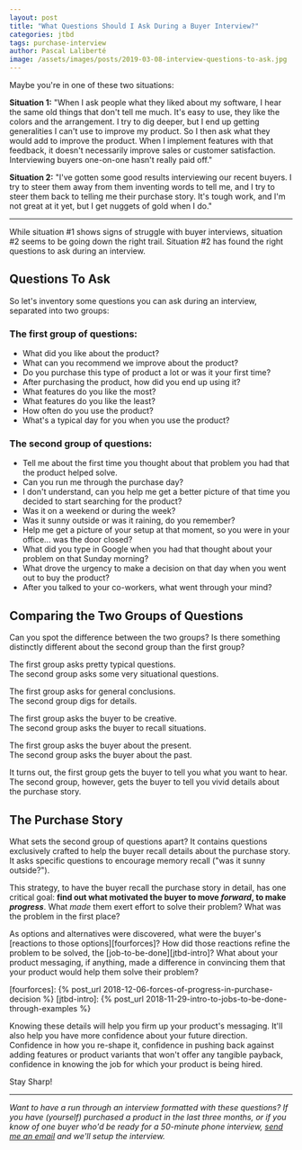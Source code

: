 ```yaml
---
layout: post
title: "What Questions Should I Ask During a Buyer Interview?"
categories: jtbd
tags: purchase-interview
author: Pascal Laliberté
image: /assets/images/posts/2019-03-08-interview-questions-to-ask.jpg
---
```


Maybe you're in one of these two situations:

**Situation 1:** "When I ask people what they liked about my software, I hear the same old things that don't tell me much. It's easy to use, they like the colors and the arrangement. I try to dig deeper, but I end up getting generalities I can't use to improve my product. So I then ask what they would add to improve the product. When I implement features with that feedback, it doesn't necessarily improve sales or customer satisfaction. Interviewing buyers one-on-one hasn't really paid off."

**Situation 2:** "I've gotten some good results interviewing our recent buyers. I try to steer them away from them inventing words to tell me, and I try to steer them back to telling me their purchase story. It's tough work, and I'm not great at it yet, but I get nuggets of gold when I do."

---

While situation #1 shows signs of struggle with buyer interviews, situation #2 seems to be going down the right trail. Situation #2 has found the right questions to ask during an interview.

## Questions To Ask

So let's inventory some questions you can ask during an interview, separated into two groups:

### The first group of questions:

* What did you like about the product?
* What can you recommend we improve about the product?
* Do you purchase this type of product a lot or was it your first time?
* After purchasing the product, how did you end up using it?
* What features do you like the most?
* What features do you like the least?
* How often do you use the product?
* What's a typical day for you when you use the product?

### The second group of questions:

* Tell me about the first time you thought about that problem you had that the product helped solve.
* Can you run me through the purchase day?
* I don't understand, can you help me get a better picture of that time you decided to start searching for the product?
* Was it on a weekend or during the week?
* Was it sunny outside or was it raining, do you remember?
* Help me get a picture of your setup at that moment, so you were in your office... was the door closed?
* What did you type in Google when you had that thought about your problem on that Sunday morning?
* What drove the urgency to make a decision on that day when you went out to buy the product?
* After you talked to your co-workers, what went through your mind?

## Comparing the Two Groups of Questions

Can you spot the difference between the two groups? Is there something distinctly different about the second group than the first group?

The first group asks pretty typical questions.  
The second group asks some very situational questions.

The first group asks for general conclusions.  
The second group digs for details.

The first group asks the buyer to be creative.  
The second group asks the buyer to recall situations.

The first group asks the buyer about the present.  
The second group asks the buyer about the past.

It turns out, the first group gets the buyer to tell you what you want to hear.  
The second group, however, gets the buyer to tell you vivid details about the purchase story.

## The Purchase Story

What sets the second group of questions apart? It contains questions exclusively crafted to help the buyer recall details about the purchase story. It asks specific questions to encourage memory recall ("was it sunny outside?").

This strategy, to have the buyer recall the purchase story in detail, has one critical goal: **find out what motivated the buyer to move _forward_, to make _progress_**. What _made_ them exert effort to solve their problem? What was the problem in the first place?

As options and alternatives were discovered, what were the buyer's [reactions to those options][fourforces]? How did those reactions refine the problem to be solved, the [job-to-be-done][jtbd-intro]? What about your product messaging, if anything, made a difference in convincing them that your product would help them solve their problem?

[fourforces]: {% post_url 2018-12-06-forces-of-progress-in-purchase-decision %}
[jtbd-intro]: {% post_url 2018-11-29-intro-to-jobs-to-be-done-through-examples %}

Knowing these details will help you firm up your product's messaging. It'll also help you have more confidence about your future direction. Confidence in how you re-shape it, confidence in pushing back against adding features or product variants that won't offer any tangible payback, confidence in knowing the job for which your product is being hired.

Stay Sharp!

---

_Want to have a run through an interview formatted with these questions? If you have (yourself) purchased a product in the last three months, or if you know of one buyer who'd be ready for a 50-minute phone interview, [send me an email](mailto:pascal@pascallaliberte.me) and we'll setup the interview._
